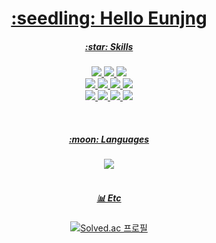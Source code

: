 <a href="https://github.com/eunjng5474">
  <h1 align="center"> :seedling: Hello Eunjng </h1>
</a>

<p align="center">
<!-- <div align="center">
  
[![Solved.ac 프로필](http://mazassumnida.wtf/api/mini/generate_badge?boj=dms5474)](https://solved.ac/dms5474)<br>
  
</div> -->
<p align="center">
  <a href="https://github.com/eunjng5474/">
  <p align="center">
    <h5 align="center">:star: Skills </h5>
      <div align="center">
       <img src="https://img.shields.io/badge/Python-3776AB?style=flat&logo=Python&logoColor=white"/>
       <img src="https://img.shields.io/badge/Java-007396?style=flat&logo=Java&logoColor=white"/>
       <img src="https://img.shields.io/badge/JavaScript-F7DF1E?style=flat&logo=JavaScript&logoColor=white"/>
      </div>
      <div align="center">
       <img src="https://img.shields.io/badge/Spring-6DB33F?style=flat&logo=Spring&logoColor=white"/>
       <img src="https://img.shields.io/badge/Django-092E20?style=flat&logo=Django&logoColor=white"/>
       <img src="https://img.shields.io/badge/React-61DAFB?style=flat&logo=React&logoColor=white"/>
       <img src="https://img.shields.io/badge/Vue-4FC08D?style=flat&logo=Vue.js&logoColor=white"/>
      </div>
      <div align="center">
       <img src="https://img.shields.io/badge/HTML5-E34F26?style=flat&logo=HTML5&logoColor=white"/>
       <img src="https://img.shields.io/badge/CSS3-1572B6?style=flat&logo=CSS3&logoColor=white"/>
       <img src="https://img.shields.io/badge/R-276DC3?style=flat&logo=R&logoColor=white"/>
       <img src="https://img.shields.io/badge/SQLite-003B57?style=flat&logo=SQLite&logoColor=white"/>
      </div>
  </p>
  <br>
  <p align="center">
    <h5 align="center"> :moon: Languages </h5>
    <p align="center">
    <img src="https://github-readme-stats.vercel.app/api/top-langs/?username=eunjng5474&layout=compact"><br><br>
    </p>
  </p>
  <h5 align="center">📊 Etc</h5>
  <div align="center">
  
[![Solved.ac 프로필](http://mazassumnida.wtf/api/v2/generate_badge?boj=dms5474)](https://solved.ac/dms5474)<br>
  
</div>
<!--   <h5 align="center"> 📊 GitHub Statistics </h5>
  <p align="center">
  <img height="180em" src="https://github-readme-stats-eight-theta.vercel.app/api?username=eunjng5474&show_icons=true&theme=default&include_all_commits=true&count_private=true"/>
  </p> -->
  </a>
</p>

